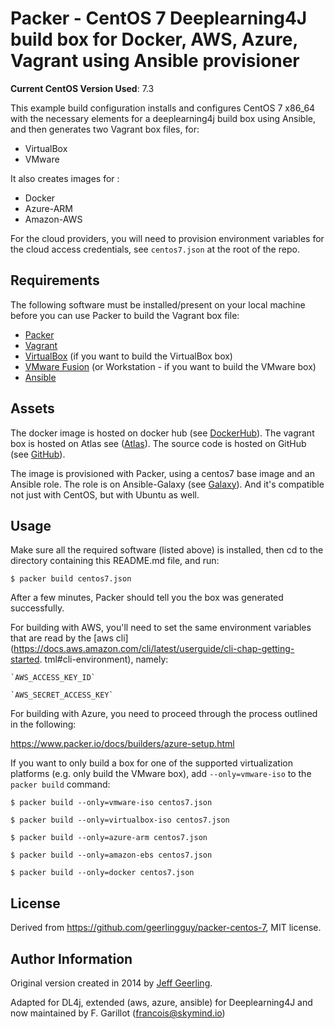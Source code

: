# Packer - CentOS 7 Deeplearning4J build box for Docker, AWS, Azure, Vagrant using Ansible provisioner

**Current CentOS Version Used**: 7.3

This example build configuration installs and configures CentOS 7 x86_64 with
the necessary elements for a deeplearning4j build box using Ansible, and then generates two Vagrant box files, for:

  - VirtualBox
  - VMware

It also creates images for :

  - Docker
  - Azure-ARM
  - Amazon-AWS

For the cloud providers, you will need to provision environment variables for
the cloud access credentials, see `centos7.json` at the root of the repo.

## Requirements

The following software must be installed/present on your local machine before you can use Packer to build the Vagrant box file:

  - [Packer](http://www.packer.io/)
  - [Vagrant](http://vagrantup.com/)
  - [VirtualBox](https://www.virtualbox.org/) (if you want to build the VirtualBox box)
  - [VMware Fusion](http://www.vmware.com/products/fusion/) (or Workstation - if you want to build the VMware box)
  - [Ansible](http://docs.ansible.com/intro_installation.html)

## Assets

The docker image is hosted on docker hub (see [DockerHub](https://hub.docker.com/r/huitseeker/dl4j-centos7-dev-env/)). The vagrant box is hosted on Atlas see ([Atlas](https://atlas.hashicorp.com/huitseeker/boxes/dl4j-build-box)). The source code is hosted on GitHub (see [GitHub](https://atlas.hashicorp.com/huitseeker/boxes/dl4j-build-box)).


The image is provisioned with Packer, using a centos7 base image and an Ansible role. The role is on Ansible-Galaxy (see [Galaxy](https://galaxy.ansible.com/huitseeker/java_deps/)). And it's compatible not just with CentOS, but with Ubuntu as well.

## Usage

Make sure all the required software (listed above) is installed, then cd to the directory containing this README.md file, and run:

    $ packer build centos7.json

After a few minutes, Packer should tell you the box was generated successfully.

For building with AWS, you'll need to set the same environment variables that
are read by the [aws cli](https://docs.aws.amazon.com/cli/latest/userguide/cli-chap-getting-started. tml#cli-environment), namely:

    `AWS_ACCESS_KEY_ID`

    `AWS_SECRET_ACCESS_KEY`

For building with Azure, you need to proceed through the process outlined in the following:

https://www.packer.io/docs/builders/azure-setup.html


If you want to only build a box for one of the supported virtualization platforms (e.g. only build the VMware box), add `--only=vmware-iso` to the `packer build` command:

    $ packer build --only=vmware-iso centos7.json

    $ packer build --only=virtualbox-iso centos7.json

    $ packer build --only=azure-arm centos7.json

    $ packer build --only=amazon-ebs centos7.json

    $ packer build --only=docker centos7.json


## License

Derived from https://github.com/geerlingguy/packer-centos-7, MIT license.

## Author Information

Original version created in 2014 by [Jeff Geerling](http://jeffgeerling.com/).

Adapted for DL4j, extended (aws, azure, ansible) for Deeplearning4J and now
maintained by F. Garillot (francois@skymind.io)
